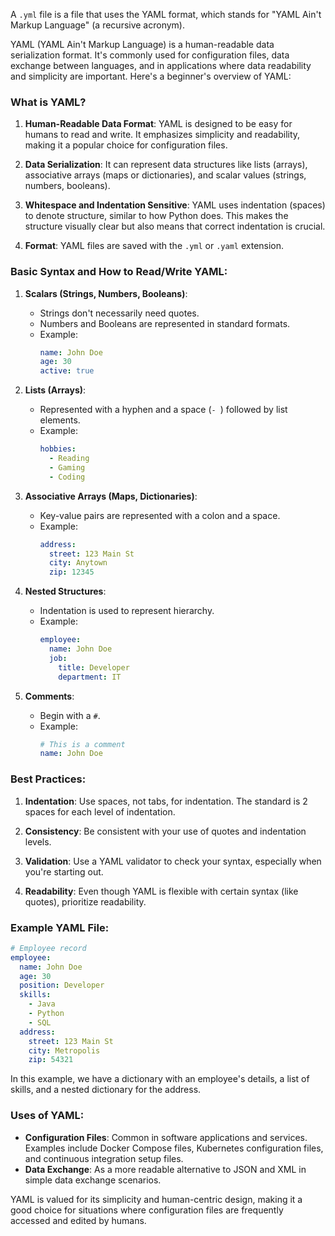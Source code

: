 A `.yml` file is a file that uses the YAML format, which stands for "YAML Ain't Markup Language" (a recursive acronym).

YAML (YAML Ain't Markup Language) is a human-readable data serialization format. It's commonly used for configuration files, data exchange between languages, and in applications where data readability and simplicity are important. Here's a beginner's overview of YAML:

### What is YAML?

1. **Human-Readable Data Format**: YAML is designed to be easy for humans to read and write. It emphasizes simplicity and readability, making it a popular choice for configuration files.

2. **Data Serialization**: It can represent data structures like lists (arrays), associative arrays (maps or dictionaries), and scalar values (strings, numbers, booleans).

3. **Whitespace and Indentation Sensitive**: YAML uses indentation (spaces) to denote structure, similar to how Python does. This makes the structure visually clear but also means that correct indentation is crucial.

4. **Format**: YAML files are saved with the `.yml` or `.yaml` extension.

### Basic Syntax and How to Read/Write YAML:

1. **Scalars (Strings, Numbers, Booleans)**:
   - Strings don't necessarily need quotes.
   - Numbers and Booleans are represented in standard formats.
   - Example:
     ```yaml
     name: John Doe
     age: 30
     active: true
     ```

2. **Lists (Arrays)**:
   - Represented with a hyphen and a space (`- `) followed by list elements.
   - Example:
     ```yaml
     hobbies:
       - Reading
       - Gaming
       - Coding
     ```

3. **Associative Arrays (Maps, Dictionaries)**:
   - Key-value pairs are represented with a colon and a space.
   - Example:
     ```yaml
     address:
       street: 123 Main St
       city: Anytown
       zip: 12345
     ```

4. **Nested Structures**:
   - Indentation is used to represent hierarchy.
   - Example:
     ```yaml
     employee:
       name: John Doe
       job:
         title: Developer
         department: IT
     ```

5. **Comments**:
   - Begin with a `#`.
   - Example:
     ```yaml
     # This is a comment
     name: John Doe
     ```

### Best Practices:

1. **Indentation**: Use spaces, not tabs, for indentation. The standard is 2 spaces for each level of indentation.

2. **Consistency**: Be consistent with your use of quotes and indentation levels.

3. **Validation**: Use a YAML validator to check your syntax, especially when you're starting out.

4. **Readability**: Even though YAML is flexible with certain syntax (like quotes), prioritize readability.

### Example YAML File:

```yaml
# Employee record
employee:
  name: John Doe
  age: 30
  position: Developer
  skills:
    - Java
    - Python
    - SQL
  address:
    street: 123 Main St
    city: Metropolis
    zip: 54321
```

In this example, we have a dictionary with an employee's details, a list of skills, and a nested dictionary for the address.

### Uses of YAML:

- **Configuration Files**: Common in software applications and services. Examples include Docker Compose files, Kubernetes configuration files, and continuous integration setup files.
- **Data Exchange**: As a more readable alternative to JSON and XML in simple data exchange scenarios.

YAML is valued for its simplicity and human-centric design, making it a good choice for situations where configuration files are frequently accessed and edited by humans.